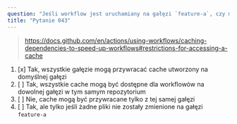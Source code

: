 ```yaml
---
question: "Jeśli workflow jest uruchamiany na gałęzi `feature-a`, czy może przywracać `cache` utworzone na domyślnej gałęzi `main`?"
title: "Pytanie 043"
---
```



> https://docs.github.com/en/actions/using-workflows/caching-dependencies-to-speed-up-workflows#restrictions-for-accessing-a-cache
1. [x] Tak, wszystkie gałęzie mogą przywracać cache utworzony na domyślnej gałęzi
1. [ ] Tak, wszystkie cache mogą być dostępne dla workflowów na dowolnej gałęzi w tym samym repozytorium
1. [ ] Nie, cache mogą być przywracane tylko z tej samej gałęzi
1. [ ] Tak, ale tylko jeśli żadne pliki nie zostały zmienione na gałęzi `feature-a`
